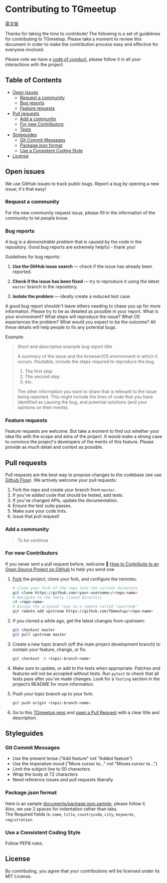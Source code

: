 # Contributing to TGmeetup

[英文版](../CONTRIBUTING.md)

Thanks for taking the time to contribute!
The following is a set of guidelines for contributing to TGmeetup. Please take a moment to review this document in order to make the contribution process easy and effective for everyone involved.

Please note we have a [code of conduct](CODE_OF_CONDUCT.md), please follow it in all your interactions with the project.

## Table of Contents

- [Open issues](#open-issues)
    - [Request a community](#request-a-community)
    - [Bug reports](#bug-reports)
    - [Feature requests](#feature-requests)
- [Pull requests](#pull-requests)
    - [Add a community](#add-a-community)
    - [For new Contributors](#for-new-contributors)
    - [Tests](#tests)
- [Styleguides](#styleguides)
    - [Git Commit Messages](#git-commit-messages)
    - [Package.json format](#package.json-format)
    - [Use a Consistent Coding Style](#use-a-consistent-coding-style)
- [License](#license)

## Open issues

We use GitHub issues to track public bugs. Report a bug by opening a new issue; it's that easy!

### Request a community

For the new community request issue, please fill in the information of the community to let people know.

### Bug reports

A bug is a _demonstrable problem_ that is caused by the code in the repository. Good bug reports are extremely helpful - thank you!

Guidelines for bug reports:

1. **Use the GitHub issue search** &mdash; check if the issue has already been reported.

2. **Check if the issue has been fixed** &mdash; try to reproduce it using the latest `master` branch in the repository.

3. **Isolate the problem** &mdash; ideally create a reduced test case.

A good bug report shouldn't leave others needing to chase you up for more information. Please try to be as detailed as possible in your report. What is your environment? What steps will reproduce the issue? What OS experiences the problem? What would you expect to be the outcome? All these details will help people to fix any potential bugs.

Example:

> Short and descriptive example bug report title
>
> A summary of the issue and the browser/OS environment in which it occurs. Ifsuitable, include the steps required to reproduce the bug.
>
> 1. The first step
> 2. The second step
> 3. etc.
>
>
> The other information you want to share that is relevant to the issue being reported. This might include the lines of code that you have identified as causing the bug, and potential solutions (and your opinions on their merits).

### Feature requests

Feature requests are welcome. But take a moment to find out whether your idea fits with the scope and aims of the project. It would make a strong case to convince the project's developers of the merits of this feature. Please provide as much detail and context as possible.

## Pull requests

Pull requests are the best way to propose changes to the codebase (we use [Github Flow](https://guides.github.com/introduction/flow/index.html)). We actively welcome your pull requests:

1. Fork the repo and create your branch from `master`.
2. If you've added code that should be tested, add tests.
3. If you've changed APIs, update the documentation.
4. Ensure the test suite passes.
5. Make sure your code lints.
6. Issue that pull request!

### Add a community

> To be continue

### For new Contributors

If you never sent a pull request before, welcome :tada: [How to Contribute to an Open Source Project on GitHub](https://egghead.io/series/how-to-contribute-to-an-open-source-project-on-github) to help you send one 

1. [Fork](http://help.github.com/fork-a-repo/) the project, clone your fork, and configure the remotes:

   ```bash
   # Clone your fork of the repo into the current directory
   git clone https://github.com/<your-username>/<repo-name>
   # Navigate to the newly cloned directory
   cd <repo-name>
   # Assign the original repo to a remote called "upstream"
   git remote add upstream https://github.com/TGmeetup/<repo-name>
   ```

2. If you cloned a while ago, get the latest changes from upstream:

   ```bash
   git checkout master
   git pull upstream master
   ```

3. Create a new topic branch (off the main project development branch) to contain your feature, change, or fix:

   ```bash
   git checkout -b <topic-branch-name>
   ```

4. Make sure to update, or add to the tests when appropriate. Patches and features will not be accepted without tests. Run `pytest` to check that all tests pass after you've made changes. Look for a `Testing` section in the project’s README for more information.

5. Push your topic branch up to your fork:

   ```bash
   git push origin <topic-branch-name>
   ```

6. Go to this [TGmeetup repo](https://github.com/TGmeetup/TGmeetup) and [open a Pull Request](https://help.github.com/articles/using-pull-requests/) with a clear title and description.


## Styleguides
### Git Commit Messages
- Use the present tense ("Add feature" not "Added feature")
- Use the imperative mood ("Move cursor to..." not "Moves cursor to...")
- Limit the subject line to 50 characters
- Wrap the body at 72 characters
- Need reference issues and pull requests liberally

### Package.json format
Here is an sample [documents/package.json.sample](documents/package.json.sample), please follow it.  
Also, we use 2 spaces for indentation rather than tabs.  
The Required fields is: `name`, `title`, `countrycode`, `city`, `keywords`, `registration`.  

### Use a Consistent Coding Style
Follow PEP8 rules.

## License
By contributing, you agree that your contributions will be licensed under its MIT License.


